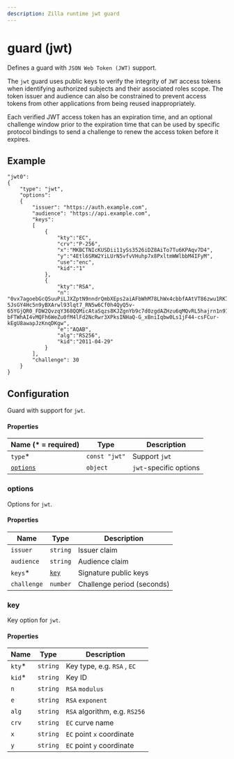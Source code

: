 ```yaml
---
description: Zilla runtime jwt guard
---
```


# guard (jwt)

Defines a guard with `JSON Web Token (JWT)` support.

The `jwt` guard uses public keys to verify the integrity of `JWT` access tokens when identifying authorized subjects and their associated roles scope. The token issuer and audience can also be constrained to prevent access tokens from other applications from being reused inappropriately.

Each verified JWT access token has an expiration time, and an optional challenge window prior to the expiration time that can be used by specific protocol bindings to send a challenge to renew the access token before it expires.

## Example

```
"jwt0":
{
    "type": "jwt",
    "options":
    {
        "issuer": "https://auth.example.com",
        "audience": "https://api.example.com",
        "keys":
        [
            {
                "kty":"EC",
                "crv":"P-256",
                "x":"MKBCTNIcKUSDii11ySs3526iDZ8AiTo7Tu6KPAqv7D4",
                "y":"4Etl6SRW2YiLUrN5vfvVHuhp7x8PxltmWWlbbM4IFyM",
                "use":"enc",
                "kid":"1"
            },
            {
                "kty":"RSA",
                "n": "0vx7agoebGcQSuuPiLJXZptN9nndrQmbXEps2aiAFbWhM78LhWx4cbbfAAtVT86zwu1RK7aPFFxuhDR1L6tSoc_BJECPebWKRXjBZCiFV4n3oknjhMstn64tZ_2W-5JsGY4Hc5n9yBXArwl93lqt7_RN5w6Cf0h4QyQ5v-65YGjQR0_FDW2QvzqY368QQMicAtaSqzs8KJZgnYb9c7d0zgdAZHzu6qMQvRL5hajrn1n91CbOpbISD08qNLyrdkt-bFTWhAI4vMQFh6WeZu0fM4lFd2NcRwr3XPksINHaQ-G_xBniIqbw0Ls1jF44-csFCur-kEgU8awapJzKnqDKgw",
                "e":"AQAB",
                "alg":"RS256",
                "kid":"2011-04-29"
            }
        ],
        "challenge": 30
    }
}
```

## Configuration

Guard with support for `jwt`.

#### Properties

| Name (\* = required)              | Type          | Description            |
| --------------------------------- | ------------- | ---------------------- |
| `type`\*                          | `const "jwt"` | Support `jwt`          |
| [`options`](guard-jwt.md#options) | `object`      | `jwt`-specific options |

### options

Options for `jwt`.

#### Properties

| Name        | Type                      | Description                |
| ----------- | ------------------------- | -------------------------- |
| `issuer`    | `string`                  | Issuer claim               |
| `audience`  | `string`                  | Audience claim             |
| `keys`\*    | [`key`](guard-jwt.md#key) | Signature public keys      |
| `challenge` | `number`                  | Challenge period (seconds) |

### key

Key option for `jwt`.

#### Properties

| Name    | Type     | Description                   |
| ------- | -------- | ----------------------------- |
| `kty`\* | `string` | Key type, e.g. `RSA` , `EC`   |
| `kid`\* | `string` | Key ID                        |
| `n`     | `string` | `RSA` `modulus`               |
| `e`     | `string` | `RSA` `exponent`              |
| `alg`   | `string` | `RSA` algorithm, e.g. `RS256` |
| `crv`   | `string` | `EC` curve name               |
| `x`     | `string` | `EC` point `x` coordinate     |
| `y`     | `string` | `EC` point `y` coordinate     |
